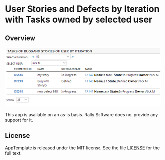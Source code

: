 User Stories and Defects by Iteration with Tasks owned by selected user
=========================

## Overview

![](pic.png)

This app is available on an as-is basis. Rally Software does not provide any support for it.
## License

AppTemplate is released under the MIT license.  See the file [LICENSE](https://raw.github.com/RallyApps/AppTemplate/master/LICENSE) for the full text.
